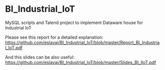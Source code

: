 # BI_Industrial_IoT
MySQL scripts and Talend project to implement Dataware house for Industrial IoT

Please see this report for a detailed explanation: https://github.com/eslavaj/BI_Industrial_IoT/blob/master/Report_BI_Industrial_IoT.pdf


And this slides can be also useful: https://github.com/eslavaj/BI_Industrial_IoT/blob/master/Slides_BI_IIoT.pdf

